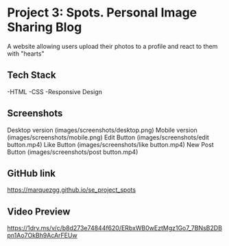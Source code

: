 # Project 3: Spots. Personal Image Sharing Blog

A website allowing users upload their photos to a profile and react to them with "hearts"

## Tech Stack

-HTML
-CSS
-Responsive Design

## Screenshots

Desktop version (images/screenshots/desktop.png)
Mobile version (images/screenshots/mobile.png)
Edit Button (images/screenshots/edit button.mp4)
Like Button (images/screenshots/like button.mp4)
New Post Button (images/screenshots/post button.mp4)

## GitHub link

https://marquezgg.github.io/se_project_spots

## Video Preview

https://1drv.ms/v/c/b8d273e74844f620/ERbxWB0wEztMgz1Go7_7BNsB2DBpn1Ao7OkBh9AcArFEUw
